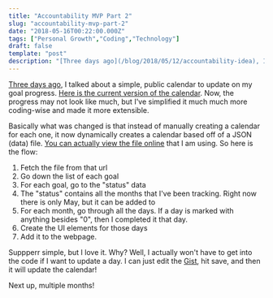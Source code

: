 ```yaml
---
title: "Accountability MVP Part 2"
slug: "accountability-mvp-part-2"
date: "2018-05-16T00:22:00.000Z"
tags: ["Personal Growth","Coding","Technology"]
draft: false
template: "post"
description: "[Three days ago](/blog/2018/05/12/accountability-idea), I talked about a simple, public calendar to update on my goal progress. [Here is the current version of the..."
---
```


[Three days ago](/blog/2018/05/12/accountability-idea), I talked about a simple, public calendar to update on my goal progress. [Here is the current version of the calendar](/accountability-calendar/). Now, the progress may not look like much, but I've simplified it much much more coding-wise and made it more extensible.

Basically what was changed is that instead of manually creating a calendar for each one, it now dynamically creates a calendar based off of a JSON (data) file. [You can actually view the file online](https://gist.github.com/kevinguebert/a31a2e8a09d7054dccca805ee05cb8f3) that I am using. So here is the flow:

1. Fetch the file from that url
2. Go down the list of each goal
3. For each goal, go to the "status" data
4. The "status" contains all the months that I've been tracking. Right now there is only May, but it can be added to
5. For each month, go through all the days. If a day is marked with anything besides "0", then I completed it that day.
6. Create the UI elements for those days
7. Add it to the webpage.

Suppperr simple, but I love it. Why? Well, I actually won't have to get into the code if I want to update a day. I can just edit the [Gist](https://gist.github.com/kevinguebert/a31a2e8a09d7054dccca805ee05cb8f3), hit save, and then it will update the calendar!

Next up, multiple months!
